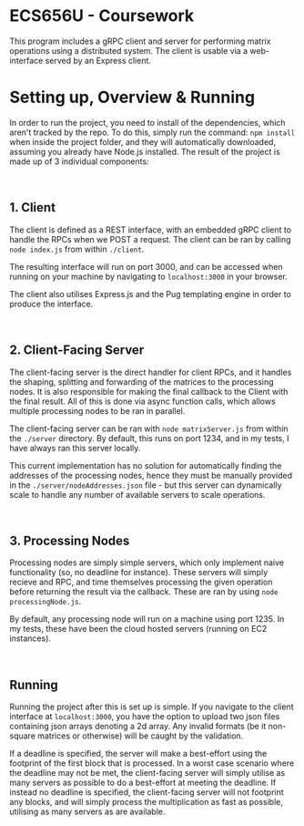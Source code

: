 # ECS656U - Coursework
This program includes a gRPC client and server for performing matrix operations using a distributed system. The client is usable via a web-interface served by an Express client.


# Setting up, Overview & Running
In order to run the project, you need to install of the dependencies, which aren't tracked by the repo. To do this, simply run the command: `npm install` when inside the project folder, and they will automatically downloaded, assuming you already have Node.js installed. The result of the project is made up of 3 individual components:

<br>

## 1. Client
The client is defined as a REST interface, with an embedded gRPC client to handle the RPCs when we POST a request. The client can be ran by calling `node index.js` from within `./client`.

The resulting interface will run on port 3000, and can be accessed when running on your machine by navigating to `localhost:3000` in your browser.

The client also utilises Express.js and the Pug templating engine in order to produce the interface.

<br>

## 2. Client-Facing Server
The client-facing server is the direct handler for client RPCs, and it handles the shaping, splitting and forwarding of the matrices to the processing nodes. It is also responsible for making the final callback to the Client with the final result. All of this is done via async function calls, which allows multiple processing nodes to be ran in parallel.

The client-facing server can be ran with `node matrixServer.js` from within the `./server` directory. By default, this runs on port 1234, and in my tests, I have always ran this server locally.

This current implementation has no solution for automatically finding the addresses of the processing nodes, hence they must be manually provided in the `./server/nodeAddresses.json` file - but this server can dynamically scale to handle any number of available servers to scale operations.

<br>

## 3. Processing Nodes
Processing nodes are simply simple servers, which only implement naive functionality (so, no deadline for instance). These servers will simply recieve and RPC, and time themselves processing the given operation before returning the result via the callback. These are ran by using `node processingNode.js`.

By default, any processing node will run on a machine using port 1235. In my tests, these have been the cloud hosted servers (running on EC2 instances).

<br>

## Running
Running the project after this is set up is simple. If you navigate to the client interface at `localhost:3000`, you have the option to upload two json files containing json arrays denoting a 2d array. Any invalid formats (be it non-square matrices or otherwise) will be caught by the validation. 

If a deadline is specified, the server will make a best-effort using the footprint of the first block that is processed. In a worst case scenario where the deadline may not be met, the client-facing server will simply utilise as many servers as possible to do a best-effort at meeting the deadline. If instead no deadline is specified, the client-facing server will not footprint any blocks, and will simply process the multiplication as fast as possible, utilising as many servers as are available. 